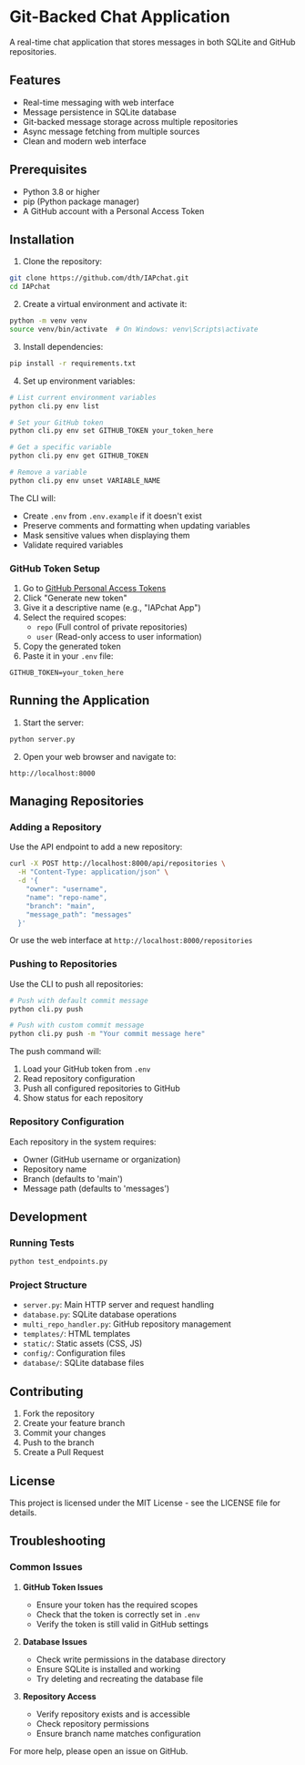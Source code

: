 # Git-Backed Chat Application

A real-time chat application that stores messages in both SQLite and GitHub repositories.

## Features

- Real-time messaging with web interface
- Message persistence in SQLite database
- Git-backed message storage across multiple repositories
- Async message fetching from multiple sources
- Clean and modern web interface

## Prerequisites

- Python 3.8 or higher
- pip (Python package manager)
- A GitHub account with a Personal Access Token

## Installation

1. Clone the repository:
```bash
git clone https://github.com/dth/IAPchat.git
cd IAPchat
```

2. Create a virtual environment and activate it:
```bash
python -m venv venv
source venv/bin/activate  # On Windows: venv\Scripts\activate
```

3. Install dependencies:
```bash
pip install -r requirements.txt
```

4. Set up environment variables:
```bash
# List current environment variables
python cli.py env list

# Set your GitHub token
python cli.py env set GITHUB_TOKEN your_token_here

# Get a specific variable
python cli.py env get GITHUB_TOKEN

# Remove a variable
python cli.py env unset VARIABLE_NAME
```

The CLI will:
- Create `.env` from `.env.example` if it doesn't exist
- Preserve comments and formatting when updating variables
- Mask sensitive values when displaying them
- Validate required variables

### GitHub Token Setup

1. Go to [GitHub Personal Access Tokens](https://github.com/settings/tokens)
2. Click "Generate new token"
3. Give it a descriptive name (e.g., "IAPchat App")
4. Select the required scopes:
   - `repo` (Full control of private repositories)
   - `user` (Read-only access to user information)
5. Copy the generated token
6. Paste it in your `.env` file:
```env
GITHUB_TOKEN=your_token_here
```

## Running the Application

1. Start the server:
```bash
python server.py
```

2. Open your web browser and navigate to:
```
http://localhost:8000
```

## Managing Repositories

### Adding a Repository

Use the API endpoint to add a new repository:

```bash
curl -X POST http://localhost:8000/api/repositories \
  -H "Content-Type: application/json" \
  -d '{
    "owner": "username",
    "name": "repo-name",
    "branch": "main",
    "message_path": "messages"
  }'
```

Or use the web interface at `http://localhost:8000/repositories`

### Pushing to Repositories

Use the CLI to push all repositories:

```bash
# Push with default commit message
python cli.py push

# Push with custom commit message
python cli.py push -m "Your commit message here"
```

The push command will:
1. Load your GitHub token from `.env`
2. Read repository configuration
3. Push all configured repositories to GitHub
4. Show status for each repository

### Repository Configuration

Each repository in the system requires:
- Owner (GitHub username or organization)
- Repository name
- Branch (defaults to 'main')
- Message path (defaults to 'messages')

## Development

### Running Tests

```bash
python test_endpoints.py
```

### Project Structure

- `server.py`: Main HTTP server and request handling
- `database.py`: SQLite database operations
- `multi_repo_handler.py`: GitHub repository management
- `templates/`: HTML templates
- `static/`: Static assets (CSS, JS)
- `config/`: Configuration files
- `database/`: SQLite database files

## Contributing

1. Fork the repository
2. Create your feature branch
3. Commit your changes
4. Push to the branch
5. Create a Pull Request

## License

This project is licensed under the MIT License - see the LICENSE file for details.

## Troubleshooting

### Common Issues

1. **GitHub Token Issues**
   - Ensure your token has the required scopes
   - Check that the token is correctly set in `.env`
   - Verify the token is still valid in GitHub settings

2. **Database Issues**
   - Check write permissions in the database directory
   - Ensure SQLite is installed and working
   - Try deleting and recreating the database file

3. **Repository Access**
   - Verify repository exists and is accessible
   - Check repository permissions
   - Ensure branch name matches configuration

For more help, please open an issue on GitHub.
